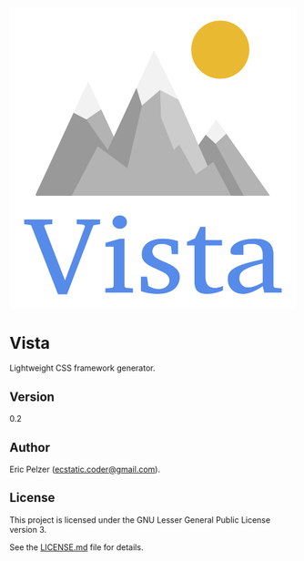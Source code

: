 ![](https://github.com/senselogic/VISTA/blob/master/LOGO/vista.png)

# Vista

Lightweight CSS framework generator.

## Version

0.2

## Author

Eric Pelzer (ecstatic.coder@gmail.com).

## License

This project is licensed under the GNU Lesser General Public License version 3.

See the [LICENSE.md](LICENSE.md) file for details.
